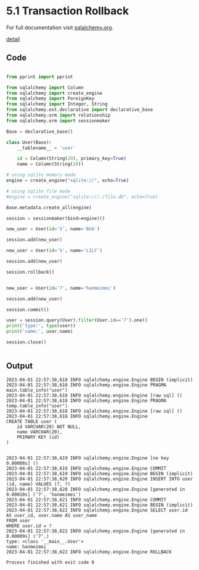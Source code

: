# 5.1 Transaction Rollback

For full documentation visit [sqlalchemy.org](https://www.sqlalchemy.org/).

[detail](https://docs.sqlalchemy.org/en/20/orm/session_transaction.html#managing-transactions)


## Code

```py

from pprint import pprint

from sqlalchemy import Column
from sqlalchemy import create_engine
from sqlalchemy import ForeignKey
from sqlalchemy import Integer, String
from sqlalchemy.ext.declarative import declarative_base
from sqlalchemy.orm import relationship
from sqlalchemy.orm import sessionmaker

Base = declarative_base()

class User(Base):
    __tablename__ = 'user'

    id = Column(String(20), primary_key=True)
    name = Column(String(20))

# using sqlite memory mode
engine = create_engine("sqlite://", echo=True)

# using sqlite file mode
#engine = create_engine("sqlite:///./file.db", echo=True)

Base.metadata.create_all(engine)

session = sessionmaker(bind=engine)()

new_user = User(id='5', name='Bob')

session.add(new_user)

new_user = User(id='5', name='LILY')

session.add(new_user)

session.rollback()


new_user = User(id='7', name='hanmeimei')

session.add(new_user)

session.commit()

user = session.query(User).filter(User.id=='7').one()
print('type:', type(user))
print('name:', user.name)

session.close()



```

## Output


    2023-04-01 22:57:38,618 INFO sqlalchemy.engine.Engine BEGIN (implicit)
    2023-04-01 22:57:38,618 INFO sqlalchemy.engine.Engine PRAGMA main.table_info("user")
    2023-04-01 22:57:38,618 INFO sqlalchemy.engine.Engine [raw sql] ()
    2023-04-01 22:57:38,618 INFO sqlalchemy.engine.Engine PRAGMA temp.table_info("user")
    2023-04-01 22:57:38,618 INFO sqlalchemy.engine.Engine [raw sql] ()
    2023-04-01 22:57:38,618 INFO sqlalchemy.engine.Engine 
    CREATE TABLE user (
        id VARCHAR(20) NOT NULL, 
        name VARCHAR(20), 
        PRIMARY KEY (id)
    )


    2023-04-01 22:57:38,619 INFO sqlalchemy.engine.Engine [no key 0.00008s] ()
    2023-04-01 22:57:38,619 INFO sqlalchemy.engine.Engine COMMIT
    2023-04-01 22:57:38,619 INFO sqlalchemy.engine.Engine BEGIN (implicit)
    2023-04-01 22:57:38,620 INFO sqlalchemy.engine.Engine INSERT INTO user (id, name) VALUES (?, ?)
    2023-04-01 22:57:38,620 INFO sqlalchemy.engine.Engine [generated in 0.00010s] ('7', 'hanmeimei')
    2023-04-01 22:57:38,621 INFO sqlalchemy.engine.Engine COMMIT
    2023-04-01 22:57:38,621 INFO sqlalchemy.engine.Engine BEGIN (implicit)
    2023-04-01 22:57:38,622 INFO sqlalchemy.engine.Engine SELECT user.id AS user_id, user.name AS user_name 
    FROM user 
    WHERE user.id = ?
    2023-04-01 22:57:38,622 INFO sqlalchemy.engine.Engine [generated in 0.00009s] ('7',)
    type: <class '__main__.User'>
    name: hanmeimei
    2023-04-01 22:57:38,622 INFO sqlalchemy.engine.Engine ROLLBACK

    Process finished with exit code 0

